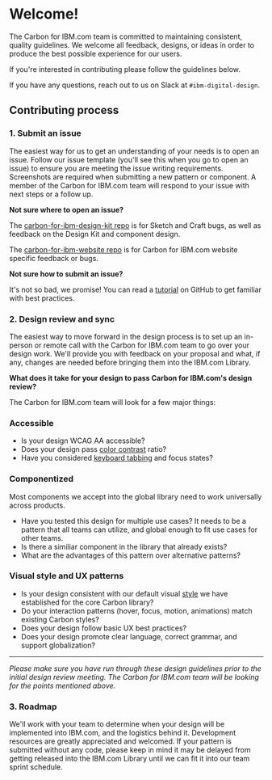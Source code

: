 # Welcome!

The Carbon for IBM.com team is committed to maintaining consistent, quality guidelines. We welcome all feedback, designs, or ideas in order to produce the best possible experience for our users.

If you're interested in contributing please follow the guidelines below.

If you have any questions, reach out to us on Slack at `#ibm-digital-design`.

## Contributing process
### 1. Submit an issue
The easiest way for us to get an understanding of your needs is to open an issue. Follow our issue template (you'll see this when you go to open an issue) to ensure you are meeting the issue writing requirements. Screenshots are required when submitting a new pattern or component. A member of the Carbon for IBM.com team will respond to your issue with next steps or a follow up. 

**Not sure where to open an issue?**

The [carbon-for-ibm-design-kit repo](https://github.com/carbon-design-system/carbon-for-ibm-design-kit) is for Sketch and Craft bugs, as well as feedback on the Design Kit and component design.

The [carbon-for-ibm-website repo](https://github.com/carbon-design-system/carbom-for-ibm-website) is for Carbon for IBM.com website specific feedback or bugs.

**Not sure how to submit an issue?** 

It's not so bad, we promise! You can read a [tutorial](https://help.github.com/articles/creating-an-issue/) on GitHub to get familiar with best practices.

### 2. Design review and sync
The easiest way to move forward in the design process is to set up an in-person or remote call with the Carbon for IBM.com team to go over your design work. We'll provide you with feedback on your proposal and what, if any, changes are needed before bringing them into the IBM.com Library. 

**What does it take for your design to pass Carbon for IBM.com's design review?**

The Carbon for IBM.com team will look for a few major things: 

### Accessible

* Is your design WCAG AA accessible? 
* Does your design pass [color contrast](https://www.w3.org/TR/UNDERSTANDING-WCAG20/visual-audio-contrast-contrast.html) ratio? 
* Have you considered [keyboard tabbing](http://carbondesignsystem.com/guidelines/accessibility) and focus states?


### Componentized
Most components we accept into the global library need to work universally across products. 

* Have you tested this design for multiple use cases? It needs to be a pattern that all teams can utilize, and global enough to fit use cases for other teams. 
* Is there a similiar component in the library that already exists? 
* What are the advantages of this pattern over alternative patterns?



### Visual style and UX patterns

* Is your design consistent with our default visual [style](http://carbondesignsystem.com/themes) we have established for the core Carbon library? 
* Do your interaction patterns (hover, focus, motion, animations) match existing Carbon styles? 
* Does your design follow basic UX best practices? 
* Does your design promote clear language, correct grammar, and support globalization? 

<hr>

_Please make sure you have run through these design guidelines prior to the initial design review meeting. The Carbon for IBM.com team will be looking for the points mentioned above._ 


### 3. Roadmap
We'll work with your team to determine when your design will be implemented into IBM.com, and the logistics behind it. Development resources are greatly appreciated and welcomed. If your pattern is submitted without any code, please keep in mind it may be delayed from getting released into the IBM.com Library until we can fit it into our team sprint schedule. 


